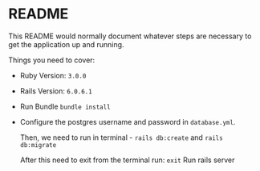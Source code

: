 # README

This README would normally document whatever steps are necessary to get the
application up and running.

Things you need to cover:

* Ruby Version: `3.0.0`

* Rails Version: `6.0.6.1`

* Run Bundle
  `bundle install`

* Configure the postgres username and password in `database.yml`.

  Then, we need to run in terminal - 
  `rails db:create` and `rails db:migrate`

  After this need to exit from the terminal run: `exit`
  Run rails server
